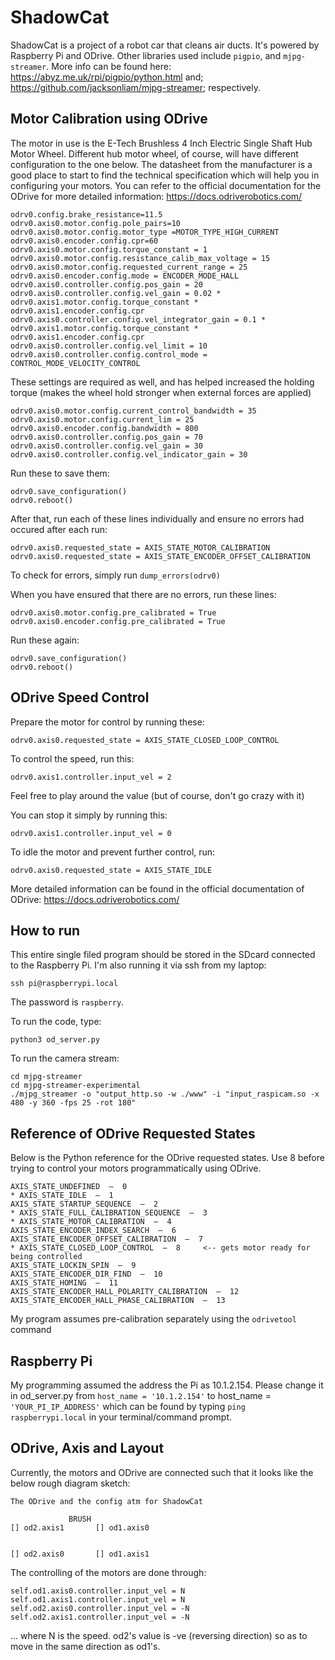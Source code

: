 # ShadowCat

ShadowCat is a project of a robot car that cleans air ducts. It's powered by Raspberry Pi and ODrive. Other libraries used include ```pigpio```, and ```mjpg-streamer```. More info can be found here: 
https://abyz.me.uk/rpi/pigpio/python.html and; 
https://github.com/jacksonliam/mjpg-streamer;
respectively.

## Motor Calibration using ODrive
The motor in use is the E-Tech Brushless 4 Inch Electric Single Shaft Hub Motor Wheel. Different hub motor wheel, of course, will have different configuration to the one below. The datasheet from the manufacturer is a good place to start to find the technical specification which will help you in configuring your motors. You can refer to the official documentation for the ODrive for more detailed information: https://docs.odriverobotics.com/

```
odrv0.config.brake_resistance=11.5
odrv0.axis0.motor.config.pole_pairs=10
odrv0.axis0.motor.config.motor_type =MOTOR_TYPE_HIGH_CURRENT
odrv0.axis0.encoder.config.cpr=60
odrv0.axis0.motor.config.torque_constant = 1
odrv0.axis0.motor.config.resistance_calib_max_voltage = 15
odrv0.axis0.motor.config.requested_current_range = 25
odrv0.axis0.encoder.config.mode = ENCODER_MODE_HALL
odrv0.axis0.controller.config.pos_gain = 20
odrv0.axis0.controller.config.vel_gain = 0.02 * odrv0.axis1.motor.config.torque_constant * odrv0.axis1.encoder.config.cpr
odrv0.axis0.controller.config.vel_integrator_gain = 0.1 * odrv0.axis1.motor.config.torque_constant * odrv0.axis1.encoder.config.cpr
odrv0.axis0.controller.config.vel_limit = 10
odrv0.axis0.controller.config.control_mode = CONTROL_MODE_VELOCITY_CONTROL
```

These settings are required as well, and has helped increased the holding torque (makes the wheel hold stronger when external forces are applied)
```
odrv0.axis0.motor.config.current_control_bandwidth = 35
odrv0.axis0.motor.config.current_lim = 25
odrv0.axis0.encoder.config.bandwidth = 800
odrv0.axis0.controller.config.pos_gain = 70
odrv0.axis0.controller.config.vel_gain = 30
odrv0.axis0.controller.config.vel_indicator_gain = 30
```

Run these to save them:
```
odrv0.save_configuration()
odrv0.reboot()
```

After that, run each of these lines individually and ensure no errors had occured after each run:
```
odrv0.axis0.requested_state = AXIS_STATE_MOTOR_CALIBRATION
odrv0.axis0.requested_state = AXIS_STATE_ENCODER_OFFSET_CALIBRATION
```

To check for errors, simply run ```dump_errors(odrv0)```

When you have ensured that there are no errors, run these lines:
```
odrv0.axis0.motor.config.pre_calibrated = True
odrv0.axis0.encoder.config.pre_calibrated = True
```

Run these again:
```
odrv0.save_configuration()
odrv0.reboot()
```

## ODrive Speed Control
Prepare the motor for control by running these:
```
odrv0.axis0.requested_state = AXIS_STATE_CLOSED_LOOP_CONTROL
```

To control the speed, run this:
```
odrv0.axis1.controller.input_vel = 2 
```
Feel free to play around the value (but of course, don't go crazy with it)

You can stop it simply by running this:
```
odrv0.axis1.controller.input_vel = 0
```

To idle the motor and prevent further control, run:
```
odrv0.axis0.requested_state = AXIS_STATE_IDLE
```

More detailed information can be found in the official documentation of ODrive: https://docs.odriverobotics.com/
## How to run
This entire single filed program should be stored in the SDcard connected to the Raspberry Pi. I'm also running it via ssh from my laptop:

```
ssh pi@raspberrypi.local
```
The password is ```raspberry```.

To run the code, type:
```
python3 od_server.py
```

To run the camera stream:
```
cd mjpg-streamer
cd mjpg-streamer-experimental
./mjpg_streamer -o "output_http.so -w ./www" -i "input_raspicam.so -x 480 -y 360 -fps 25 -rot 180"
```

## Reference of ODrive Requested States
Below is the Python reference for the ODrive requested states. Use 8 before trying to control your motors programmatically using ODrive.
```
AXIS_STATE_UNDEFINED  —  0
* AXIS_STATE_IDLE  —  1
AXIS_STATE_STARTUP_SEQUENCE  —  2
* AXIS_STATE_FULL_CALIBRATION_SEQUENCE  —  3 
* AXIS_STATE_MOTOR_CALIBRATION  —  4 
AXIS_STATE_ENCODER_INDEX_SEARCH  —  6
AXIS_STATE_ENCODER_OFFSET_CALIBRATION  —  7
* AXIS_STATE_CLOSED_LOOP_CONTROL  —  8     <-- gets motor ready for being controlled
AXIS_STATE_LOCKIN_SPIN  —  9
AXIS_STATE_ENCODER_DIR_FIND  —  10
AXIS_STATE_HOMING  —  11
AXIS_STATE_ENCODER_HALL_POLARITY_CALIBRATION  —  12
AXIS_STATE_ENCODER_HALL_PHASE_CALIBRATION  —  13
```

My program assumes pre-calibration separately using the ```odrivetool``` command

## Raspberry Pi 
My programming assumed the address the Pi as 10.1.2.154. Please change it in od_server.py from ```host_name = '10.1.2.154'``` to host_name = ```'YOUR_PI_IP_ADDRESS'``` which can be found by typing ```ping raspberrypi.local``` in your terminal/command prompt.

## ODrive, Axis and Layout
Currently, the motors and ODrive are connected such that it looks like the below rough diagram sketch:
```
The ODrive and the config atm for ShadowCat

             BRUSH
[] od2.axis1       [] od1.axis0


[] od2.axis0       [] od1.axis1
```

The controlling of the motors are done through:
```
self.od1.axis0.controller.input_vel = N
self.od1.axis1.controller.input_vel = N
self.od2.axis0.controller.input_vel = -N
self.od2.axis1.controller.input_vel = -N
```
... where N is the speed. od2's value is -ve (reversing direction) so as to move in the same direction as od1's. 
